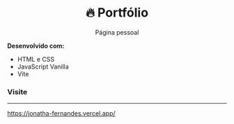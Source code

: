 <h1 align="center">🔥 Portfólio </h1>

<p align="center">
Página pessoal
<br>
</p>

**Desenvolvido com:**

- HTML e CSS
- JavaScript Vanilla
- Vite

### Visite
---
https://jonatha-fernandes.vercel.app/
